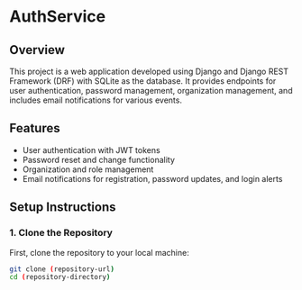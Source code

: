 # AuthService

## Overview

This project is a web application developed using Django and Django REST Framework (DRF) with SQLite as the database. It provides endpoints for user authentication, password management, organization management, and includes email notifications for various events.

## Features

- User authentication with JWT tokens
- Password reset and change functionality
- Organization and role management
- Email notifications for registration, password updates, and login alerts

## Setup Instructions

### 1. Clone the Repository

First, clone the repository to your local machine:

```bash
git clone (repository-url)
cd (repository-directory)



